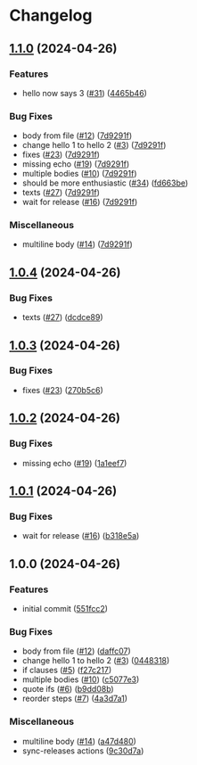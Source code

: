 # Changelog

## [1.1.0](https://github.com/atzoum/release-sync/compare/v1.0.4...v1.1.0) (2024-04-26)


### Features

* hello now says 3 ([#31](https://github.com/atzoum/release-sync/issues/31)) ([4465b46](https://github.com/atzoum/release-sync/commit/4465b46a80bba27506eb1fa78c9c79cc0043483d))


### Bug Fixes

* body from file ([#12](https://github.com/atzoum/release-sync/issues/12)) ([7d9291f](https://github.com/atzoum/release-sync/commit/7d9291f27eff1ab9799a6f51bc98db9367401cc6))
* change hello 1 to hello 2 ([#3](https://github.com/atzoum/release-sync/issues/3)) ([7d9291f](https://github.com/atzoum/release-sync/commit/7d9291f27eff1ab9799a6f51bc98db9367401cc6))
* fixes ([#23](https://github.com/atzoum/release-sync/issues/23)) ([7d9291f](https://github.com/atzoum/release-sync/commit/7d9291f27eff1ab9799a6f51bc98db9367401cc6))
* missing echo ([#19](https://github.com/atzoum/release-sync/issues/19)) ([7d9291f](https://github.com/atzoum/release-sync/commit/7d9291f27eff1ab9799a6f51bc98db9367401cc6))
* multiple bodies ([#10](https://github.com/atzoum/release-sync/issues/10)) ([7d9291f](https://github.com/atzoum/release-sync/commit/7d9291f27eff1ab9799a6f51bc98db9367401cc6))
* should be more enthusiastic ([#34](https://github.com/atzoum/release-sync/issues/34)) ([fd663be](https://github.com/atzoum/release-sync/commit/fd663be7dd1c45bc19fa92bda6b31981da722c01))
* texts ([#27](https://github.com/atzoum/release-sync/issues/27)) ([7d9291f](https://github.com/atzoum/release-sync/commit/7d9291f27eff1ab9799a6f51bc98db9367401cc6))
* wait for release ([#16](https://github.com/atzoum/release-sync/issues/16)) ([7d9291f](https://github.com/atzoum/release-sync/commit/7d9291f27eff1ab9799a6f51bc98db9367401cc6))


### Miscellaneous

* multiline body ([#14](https://github.com/atzoum/release-sync/issues/14)) ([7d9291f](https://github.com/atzoum/release-sync/commit/7d9291f27eff1ab9799a6f51bc98db9367401cc6))

## [1.0.4](https://github.com/atzoum/release-sync/compare/v1.0.3...v1.0.4) (2024-04-26)


### Bug Fixes

* texts ([#27](https://github.com/atzoum/release-sync/issues/27)) ([dcdce89](https://github.com/atzoum/release-sync/commit/dcdce89fd6b0318961aa82ad996fad251d55f1d2))

## [1.0.3](https://github.com/atzoum/release-sync/compare/v1.0.2...v1.0.3) (2024-04-26)


### Bug Fixes

* fixes ([#23](https://github.com/atzoum/release-sync/issues/23)) ([270b5c6](https://github.com/atzoum/release-sync/commit/270b5c681fd57939ae45e3836ac0d3f3dfcd3678))

## [1.0.2](https://github.com/atzoum/release-sync/compare/v1.0.1...v1.0.2) (2024-04-26)


### Bug Fixes

* missing echo ([#19](https://github.com/atzoum/release-sync/issues/19)) ([1a1eef7](https://github.com/atzoum/release-sync/commit/1a1eef7d28a4172588e217d3e91933bc5e317054))

## [1.0.1](https://github.com/atzoum/release-sync/compare/v1.0.0...v1.0.1) (2024-04-26)


### Bug Fixes

* wait for release ([#16](https://github.com/atzoum/release-sync/issues/16)) ([b318e5a](https://github.com/atzoum/release-sync/commit/b318e5a5b4f71057bc43d6303022c8caa49f4bda))

## 1.0.0 (2024-04-26)


### Features

* initial commit ([551fcc2](https://github.com/atzoum/release-sync/commit/551fcc2faaa6ff1ed701e33e3c3a65b673eb5228))


### Bug Fixes

* body from file ([#12](https://github.com/atzoum/release-sync/issues/12)) ([daffc07](https://github.com/atzoum/release-sync/commit/daffc07f60ca397c39c041313d0168f5fc189967))
* change hello 1 to hello 2 ([#3](https://github.com/atzoum/release-sync/issues/3)) ([0448318](https://github.com/atzoum/release-sync/commit/04483181d42271994c64732630c1ca3864e522f6))
* if clauses ([#5](https://github.com/atzoum/release-sync/issues/5)) ([f27c217](https://github.com/atzoum/release-sync/commit/f27c2171ea6d32272006b02fea269cfa4b284810))
* multiple bodies ([#10](https://github.com/atzoum/release-sync/issues/10)) ([c5077e3](https://github.com/atzoum/release-sync/commit/c5077e37a7e4d7760f11b75793c9b0b757487779))
* quote ifs ([#6](https://github.com/atzoum/release-sync/issues/6)) ([b9dd08b](https://github.com/atzoum/release-sync/commit/b9dd08be11a79c93a603ea49bd0751602c0fe443))
* reorder steps ([#7](https://github.com/atzoum/release-sync/issues/7)) ([4a3d7a1](https://github.com/atzoum/release-sync/commit/4a3d7a12fe4390471386881858ca6828a5dde32b))


### Miscellaneous

* multiline body ([#14](https://github.com/atzoum/release-sync/issues/14)) ([a47d480](https://github.com/atzoum/release-sync/commit/a47d480387ea726bba140783a9c67052eb54f231))
* sync-releases actions ([9c30d7a](https://github.com/atzoum/release-sync/commit/9c30d7ae95a9f98b1bdfc7b45835866c321ba7d5))
